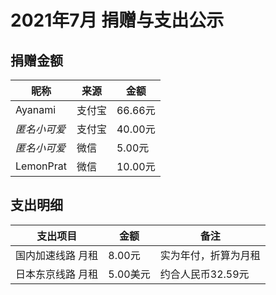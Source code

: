 # 2021年7月 捐赠与支出公示

## 捐赠金额

| 昵称         | 来源   | 金额    |
| ------------ | ------ | ------- |
| Ayanami      | 支付宝 | 66.66元 |
| *匿名小可爱* | 支付宝 | 40.00元 |
| *匿名小可爱* | 微信   | 5.00元  |
| LemonPrat    | 微信   | 10.00元 |

## 支出明细

| 支出项目          | 金额     | 备注                 |
| ----------------- | -------- | -------------------- |
| 国内加速线路 月租 | 8.00元   | 实为年付，折算为月租 |
| 日本东京线路 月租 | 5.00美元 | 约合人民币32.59元    |



